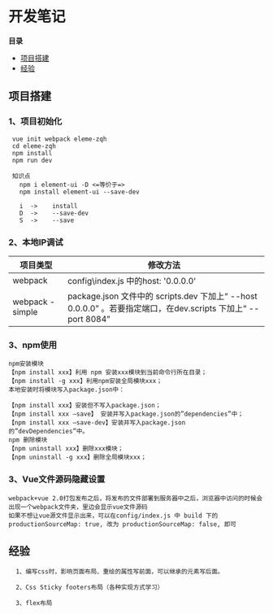 # 开发笔记

**目录**

* [项目搭建](#项目搭建)
* [经验](#经验)






## 项目搭建

### 1、项目初始化
```
 vue init webpack eleme-zqh
 cd eleme-zqh
 npm install
 npm run dev

 知识点
   npm i element-ui -D <=等价于=>
   npm install element-ui --save-dev

   i  ->    install
   D  ->    --save-dev
   S  ->    --save
```

### 2、本地IP调试
| 项目类型   | 修改方法 |
|-----------|------------|
| webpack       | config\index.js 中的host: '0.0.0.0' |
| webpack -simple    | package.json 文件中的 scripts.dev 下加上“ --host 0.0.0.0” 。若要指定端口，在dev.scripts 下加上“ --port 8084”|

### 3、npm使用
```
npm安装模块
【npm install xxx】利用 npm 安装xxx模块到当前命令行所在目录；
【npm install -g xxx】利用npm安装全局模块xxx；
本地安装时将模块写入package.json中：

【npm install xxx】安装但不写入package.json；
【npm install xxx –save】 安装并写入package.json的”dependencies”中；
【npm install xxx –save-dev】安装并写入package.json的”devDependencies”中。
npm 删除模块
【npm uninstall xxx】删除xxx模块；
【npm uninstall -g xxx】删除全局模块xxx；
```

### 3、Vue文件源码隐藏设置
```
webpack+vue 2.0打包发布之后，将发布的文件部署到服务器中之后，浏览器中访问的时候会出现一个webpack文件夹，里边会显示vue文件源码
如果不想让vue源文件显示出来，可以在config/index.js 中 build 下的 productionSourceMap: true, 改为 productionSourceMap: false, 即可
```


## 经验
```
  1、编写css时，影响页面布局、重绘的属性写前面，可以继承的元素写后面。

  2、Css Sticky footers布局（各种实现方式学习）

  3、flex布局
```
